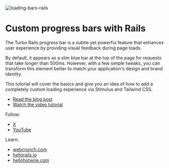 
![loading-bars-rails](https://github.com/user-attachments/assets/48a75100-b7aa-4a10-92c2-9dbe2edb6b9c)


# Custom progress bars with Rails

The Turbo Rails progress bar is a subtle yet powerful feature that enhances user experience by providing visual feedback during page loads. 

By default, it appears as a slim blue bar at the top of the page for requests that take longer than 500ms. However, with a few simple tweaks, you can transform this element better to match your application's design and brand identity. 

This tutorial will cover the basics and give you an idea of how to add a completely custom loading experience via Stimulus and Tailwind CSS.

- [Read the blog post](https://webcrunch.com/posts/custom-loading-bars-rails)
- [Watch the video tutorial](https://youtu.be/-jsba52ywSc)

Follow:

- [X](https://x.com/webcrunchblog)
- [YouTube](https://www.youtube.com/user/webcrunch?sub_confirmation=1)

Learn:

- [webcrunch.com](https://webcrunch.com)
- [hellorails.io](https:://hellorails.io)
- [hellohotwire.com](https://hellohotwire.com)
